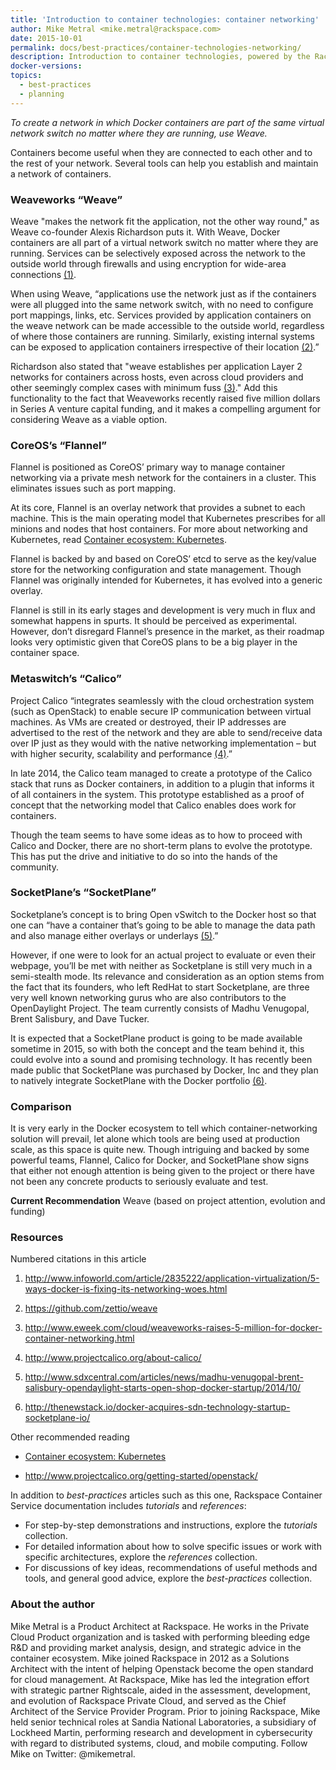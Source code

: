 ```yaml
---
title: 'Introduction to container technologies: container networking'
author: Mike Metral <mike.metral@rackspace.com>
date: 2015-10-01
permalink: docs/best-practices/container-technologies-networking/
description: Introduction to container technologies, powered by the Rackspace Container Service
docker-versions:
topics:
  - best-practices
  - planning
---
```


*To create a network in which Docker containers are part of the same virtual network switch no matter where they are running, use Weave.*

Containers become useful when they are connected to each other and to the rest
of your network. Several tools can help you establish and maintain a network of
containers.

### Weaveworks “Weave”

Weave "makes the network fit the application, not the other way round,"
as Weave co-founder Alexis Richardson puts it.
With Weave, Docker containers are all part
of a virtual network switch no matter where they are running. Services can
be selectively exposed across the network to the outside world through
firewalls and using encryption for wide-area connections [(1)](#resources).

When using Weave, “applications use the network just as if the containers
were all plugged into the same network switch, with no need to configure
port mappings, links, etc. Services provided by application containers
on the weave network can be made accessible to the outside world,
regardless of where those containers are running. Similarly, existing
internal systems can be exposed to application containers irrespective of
their location [(2)](#resources).”

Richardson also stated that "weave establishes per application
Layer 2 networks for containers across hosts, even across cloud providers
and other seemingly complex cases with minimum fuss [(3)](#resources)." Add this
functionality to the fact
that Weaveworks recently raised five million dollars in
Series A venture capital funding, and it makes a compelling argument for considering
Weave as a viable option.

### CoreOS’s “Flannel”

Flannel is positioned as CoreOS’ primary way to manage container
networking via a private mesh network for the containers in a cluster.
This eliminates issues such as port mapping.

At its core, Flannel is an overlay network that provides a subnet to
each machine. This is the main operating model that Kubernetes prescribes for all
minions and nodes that host containers. For more about networking and Kubernetes, read [Container ecosystem: Kubernetes](/container-ecosystem-kubernetes/).

Flannel is backed by and based on CoreOS’
etcd to serve as the key/value store for the networking configuration and
state management. Though Flannel was originally intended for Kubernetes, it has
evolved into a generic overlay.

Flannel is still in its early stages and development is very much in
flux and somewhat happens in spurts. It should be perceived as
experimental. However, don’t disregard Flannel’s presence in the market, as
their roadmap looks very optimistic given that CoreOS plans to be a big player in
the container space.

### Metaswitch’s “Calico”

Project Calico “integrates seamlessly with the cloud orchestration
system (such as OpenStack) to enable secure IP communication between
virtual machines. As VMs are created or destroyed, their IP addresses are
advertised to the rest of the network and they are able to send/receive data
over IP just as they would with the native networking implementation – but with
higher security, scalability and performance [(4)](#resources).”

In late 2014, the Calico team managed to create a prototype of the Calico stack
that runs as Docker containers, in addition to a plugin that informs it
of all containers in the system. This prototype established as a proof
of concept that the networking model that Calico enables does work for containers.

Though the team seems to have some ideas as to how to proceed with
Calico and Docker, there are no short-term plans to evolve the prototype.
This has put the drive and initiative to do so into the hands of the
community.

### SocketPlane’s “SocketPlane”

Socketplane’s concept is to bring Open vSwitch to the Docker host so that one can
“have a container that’s going to be able to manage the data path and
also manage either overlays or underlays [(5)](#resources).”

However, if one were to look for an actual project to evaluate or even
their webpage, you’ll be met with neither as Socketplane is still very
much in a semi-stealth mode. Its relevance and consideration as an
option stems from the fact that its founders, who left RedHat to start Socketplane,
are three very well known
networking gurus who are also contributors to the OpenDaylight Project.
The team currently consists of Madhu
Venugopal, Brent Salisbury, and Dave Tucker.

It is expected that a SocketPlane product is going to be made available
sometime in
2015, so with both the concept and the team behind it, this could evolve
into a sound and promising technology. It has recently been made public
that SocketPlane was purchased by Docker, Inc and they plan to natively
integrate SocketPlane with the Docker portfolio [(6)](#resources).

### Comparison

It is very early in the Docker ecosystem to tell which
container-networking solution will prevail, let alone which tools are
being used at production scale, as this space is quite new. Though
intriguing and backed by some powerful teams, Flannel, Calico for
Docker, and SocketPlane show signs that either not enough attention is
being given to the project or there have not been any concrete products to
seriously evaluate and test.

**Current Recommendation** Weave (based on project attention, evolution
and funding)

<a name="resources"></a>
### Resources

Numbered citations in this article

1. <http://www.infoworld.com/article/2835222/application-virtualization/5-ways-docker-is-fixing-its-networking-woes.html>

2. <https://github.com/zettio/weave>

3. <http://www.eweek.com/cloud/weaveworks-raises-5-million-for-docker-container-networking.html>

4. <http://www.projectcalico.org/about-calico/>

5. <http://www.sdxcentral.com/articles/news/madhu-venugopal-brent-salisbury-opendaylight-starts-open-shop-docker-startup/2014/10/>

6. <http://thenewstack.io/docker-acquires-sdn-technology-startup-socketplane-io/>

Other recommended reading

- [Container ecosystem: Kubernetes](/container-ecosystem-kubernetes/)

- <http://www.projectcalico.org/getting-started/openstack/>

In addition to *best-practices* articles such as this one,
Rackspace Container Service documentation includes *tutorials* and *references*:

* For step-by-step demonstrations and instructions, explore the *tutorials* collection.
* For detailed information about how to solve specific issues or work with specific architectures,
  explore the *references* collection.
* For discussions of key ideas, recommendations of useful methods and tools, and
  general good advice, explore the *best-practices* collection.

### About the author

Mike Metral is a Product Architect at Rackspace. He works in the Private Cloud Product organization and is tasked with performing bleeding edge R&D and providing market analysis, design, and strategic advice in the container ecosystem. Mike joined Rackspace in 2012 as a Solutions Architect with the intent of helping Openstack become the open standard for cloud management. At Rackspace, Mike has led the integration effort with strategic partner Rightscale, aided in the assessment, development, and evolution of Rackspace Private Cloud, and served as the Chief Architect of the Service Provider Program. Prior to joining Rackspace, Mike held senior technical roles at Sandia National Laboratories, a subsidiary of Lockheed Martin, performing research and development in cybersecurity with regard to distributed systems, cloud, and mobile computing. Follow Mike on Twitter: @mikemetral.
